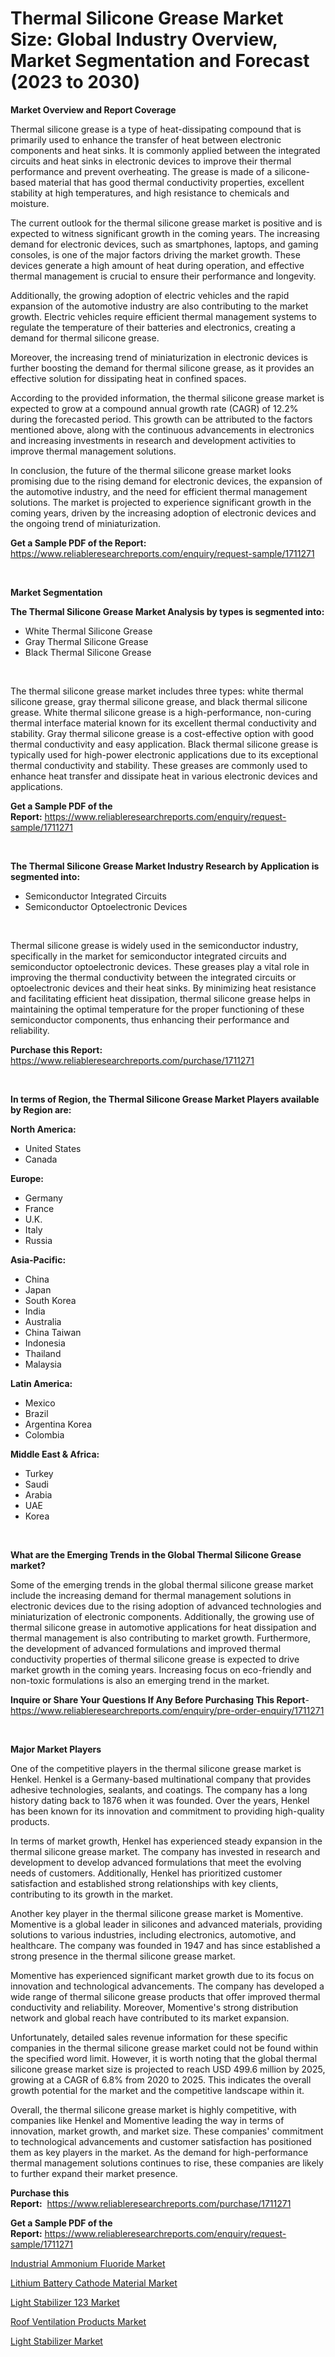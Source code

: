 <p><h1>Thermal Silicone Grease Market Size: Global Industry Overview, Market Segmentation and Forecast (2023 to 2030)</h1></p><p><strong>Market Overview and Report Coverage</strong></p>
<p><p>Thermal silicone grease is a type of heat-dissipating compound that is primarily used to enhance the transfer of heat between electronic components and heat sinks. It is commonly applied between the integrated circuits and heat sinks in electronic devices to improve their thermal performance and prevent overheating. The grease is made of a silicone-based material that has good thermal conductivity properties, excellent stability at high temperatures, and high resistance to chemicals and moisture.</p><p>The current outlook for the thermal silicone grease market is positive and is expected to witness significant growth in the coming years. The increasing demand for electronic devices, such as smartphones, laptops, and gaming consoles, is one of the major factors driving the market growth. These devices generate a high amount of heat during operation, and effective thermal management is crucial to ensure their performance and longevity.</p><p>Additionally, the growing adoption of electric vehicles and the rapid expansion of the automotive industry are also contributing to the market growth. Electric vehicles require efficient thermal management systems to regulate the temperature of their batteries and electronics, creating a demand for thermal silicone grease.</p><p>Moreover, the increasing trend of miniaturization in electronic devices is further boosting the demand for thermal silicone grease, as it provides an effective solution for dissipating heat in confined spaces.</p><p>According to the provided information, the thermal silicone grease market is expected to grow at a compound annual growth rate (CAGR) of 12.2% during the forecasted period. This growth can be attributed to the factors mentioned above, along with the continuous advancements in electronics and increasing investments in research and development activities to improve thermal management solutions.</p><p>In conclusion, the future of the thermal silicone grease market looks promising due to the rising demand for electronic devices, the expansion of the automotive industry, and the need for efficient thermal management solutions. The market is projected to experience significant growth in the coming years, driven by the increasing adoption of electronic devices and the ongoing trend of miniaturization.</p></p>
<p><strong>Get a Sample PDF of the Report:</strong> <a href="https://www.reliableresearchreports.com/enquiry/request-sample/1711271">https://www.reliableresearchreports.com/enquiry/request-sample/1711271</a></p>
<p>&nbsp;</p>
<p><strong>Market Segmentation</strong></p>
<p><strong>The Thermal Silicone Grease Market Analysis by types is segmented into:</strong></p>
<p><ul><li>White Thermal Silicone Grease</li><li>Gray Thermal Silicone Grease</li><li>Black Thermal Silicone Grease</li></ul></p>
<p>&nbsp;</p>
<p><p>The thermal silicone grease market includes three types: white thermal silicone grease, gray thermal silicone grease, and black thermal silicone grease. White thermal silicone grease is a high-performance, non-curing thermal interface material known for its excellent thermal conductivity and stability. Gray thermal silicone grease is a cost-effective option with good thermal conductivity and easy application. Black thermal silicone grease is typically used for high-power electronic applications due to its exceptional thermal conductivity and stability. These greases are commonly used to enhance heat transfer and dissipate heat in various electronic devices and applications.</p></p>
<p><strong>Get a Sample PDF of the Report:</strong>&nbsp;<a href="https://www.reliableresearchreports.com/enquiry/request-sample/1711271">https://www.reliableresearchreports.com/enquiry/request-sample/1711271</a></p>
<p>&nbsp;</p>
<p><strong>The Thermal Silicone Grease Market Industry Research by Application is segmented into:</strong></p>
<p><ul><li>Semiconductor Integrated Circuits</li><li>Semiconductor Optoelectronic Devices</li></ul></p>
<p>&nbsp;</p>
<p><p>Thermal silicone grease is widely used in the semiconductor industry, specifically in the market for semiconductor integrated circuits and semiconductor optoelectronic devices. These greases play a vital role in improving the thermal conductivity between the integrated circuits or optoelectronic devices and their heat sinks. By minimizing heat resistance and facilitating efficient heat dissipation, thermal silicone grease helps in maintaining the optimal temperature for the proper functioning of these semiconductor components, thus enhancing their performance and reliability.</p></p>
<p><strong>Purchase this Report:</strong>&nbsp; <a href="https://www.reliableresearchreports.com/purchase/1711271">https://www.reliableresearchreports.com/purchase/1711271</a></p>
<p>&nbsp;</p>
<p><strong>In terms of Region, the Thermal Silicone Grease Market Players available by Region are:</strong></p>
<p>
    <p> <strong> North America: </strong>
        <ul>
            <li>United States</li>
            <li>Canada</li>
        </ul>
        </p> 
    <p> <strong> Europe: </strong>
        <ul>
            <li>Germany</li>
            <li>France</li>
            <li>U.K.</li>
            <li>Italy</li>
            <li>Russia</li>
        </ul>
        </p> 
    <p> <strong> Asia-Pacific: </strong>
        <ul>
            <li>China</li>
            <li>Japan</li>
            <li>South Korea</li>
            <li>India</li>
            <li>Australia</li>
            <li>China Taiwan</li>
            <li>Indonesia</li>
            <li>Thailand</li>
            <li>Malaysia</li>
        </ul>
        </p> 
    <p> <strong> Latin America: </strong>
        <ul>
            <li>Mexico</li>
            <li>Brazil</li>
            <li>Argentina Korea</li>
            <li>Colombia</li>
        </ul>
        </p> 
    <p> <strong> Middle East & Africa: </strong>
        <ul>
            <li>Turkey</li>
            <li>Saudi</li>
            <li>Arabia</li>
            <li>UAE</li>
            <li>Korea</li>
        </ul>
    </p>
    </p>
<p>&nbsp;</p>
<p><strong>What are the Emerging Trends in the Global Thermal Silicone Grease market?</strong></p>
<p><p>Some of the emerging trends in the global thermal silicone grease market include the increasing demand for thermal management solutions in electronic devices due to the rising adoption of advanced technologies and miniaturization of electronic components. Additionally, the growing use of thermal silicone grease in automotive applications for heat dissipation and thermal management is also contributing to market growth. Furthermore, the development of advanced formulations and improved thermal conductivity properties of thermal silicone grease is expected to drive market growth in the coming years. Increasing focus on eco-friendly and non-toxic formulations is also an emerging trend in the market.</p></p>
<p><strong>Inquire or Share Your Questions If Any Before Purchasing This Report</strong>- <a href="https://www.reliableresearchreports.com/enquiry/pre-order-enquiry/1711271">https://www.reliableresearchreports.com/enquiry/pre-order-enquiry/1711271</a></p>
<p>&nbsp;</p>
<p><strong>Major Market Players</strong></p>
<p><p>One of the competitive players in the thermal silicone grease market is Henkel. Henkel is a Germany-based multinational company that provides adhesive technologies, sealants, and coatings. The company has a long history dating back to 1876 when it was founded. Over the years, Henkel has been known for its innovation and commitment to providing high-quality products.</p><p>In terms of market growth, Henkel has experienced steady expansion in the thermal silicone grease market. The company has invested in research and development to develop advanced formulations that meet the evolving needs of customers. Additionally, Henkel has prioritized customer satisfaction and established strong relationships with key clients, contributing to its growth in the market.</p><p>Another key player in the thermal silicone grease market is Momentive. Momentive is a global leader in silicones and advanced materials, providing solutions to various industries, including electronics, automotive, and healthcare. The company was founded in 1947 and has since established a strong presence in the thermal silicone grease market.</p><p>Momentive has experienced significant market growth due to its focus on innovation and technological advancements. The company has developed a wide range of thermal silicone grease products that offer improved thermal conductivity and reliability. Moreover, Momentive's strong distribution network and global reach have contributed to its market expansion.</p><p>Unfortunately, detailed sales revenue information for these specific companies in the thermal silicone grease market could not be found within the specified word limit. However, it is worth noting that the global thermal silicone grease market size is projected to reach USD 499.6 million by 2025, growing at a CAGR of 6.8% from 2020 to 2025. This indicates the overall growth potential for the market and the competitive landscape within it.</p><p>Overall, the thermal silicone grease market is highly competitive, with companies like Henkel and Momentive leading the way in terms of innovation, market growth, and market size. These companies' commitment to technological advancements and customer satisfaction has positioned them as key players in the market. As the demand for high-performance thermal management solutions continues to rise, these companies are likely to further expand their market presence.</p></p>
<p><strong>Purchase this Report:</strong>&nbsp;&nbsp;<a href="https://www.reliableresearchreports.com/purchase/1711271">https://www.reliableresearchreports.com/purchase/1711271</a></p>
<p></p>
<p><strong>Get a Sample PDF of the Report:</strong>&nbsp;<a href="https://www.reliableresearchreports.com/enquiry/request-sample/1711271">https://www.reliableresearchreports.com/enquiry/request-sample/1711271</a></p>
<p><p><a href="https://issuu.com/reportprime-2/docs/industrial-ammonium-fluoride-market-size-2030.pptx?fr=xKAE9_zU1NQ">Industrial Ammonium Fluoride Market</a></p><p><a href="https://www.linkedin.com/pulse/lithium-battery-cathode-material-market-share-amp-new-trends-51haf/">Lithium Battery Cathode Material Market</a></p><p><a href="https://github.com/AKSHATREPORTPRIME/Market-Research-Report-List-1/blob/main/light-stabilizer-123-market.md">Light Stabilizer 123 Market</a></p><p><a href="https://medium.com/@lindabrewer15/roof-ventilation-products-market-report-reveals-the-latest-trends-and-growth-opportunities-of-this-701abbf86978">Roof Ventilation Products Market</a></p><p><a href="https://github.com/lilstefpacute/Market-Research-Report-List-1/blob/main/light-stabilizer-market.md">Light Stabilizer Market</a></p></p>